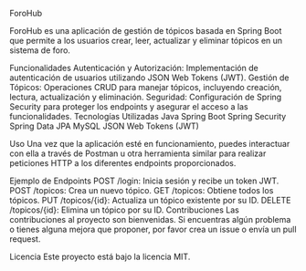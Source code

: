 ForoHub

ForoHub es una aplicación de gestión de tópicos basada en Spring Boot que permite a los usuarios crear, leer, actualizar y eliminar tópicos en un sistema de foro.

Funcionalidades
Autenticación y Autorización: Implementación de autenticación de usuarios utilizando JSON Web Tokens (JWT).
Gestión de Tópicos: Operaciones CRUD para manejar tópicos, incluyendo creación, lectura, actualización y eliminación.
Seguridad: Configuración de Spring Security para proteger los endpoints y asegurar el acceso a las funcionalidades.
Tecnologías Utilizadas
Java
Spring Boot
Spring Security
Spring Data JPA
MySQL
JSON Web Tokens (JWT)

Uso
Una vez que la aplicación esté en funcionamiento, puedes interactuar con ella a través de Postman u otra herramienta similar para realizar peticiones HTTP a los diferentes endpoints proporcionados.

Ejemplo de Endpoints
POST /login: Inicia sesión y recibe un token JWT.
POST /topicos: Crea un nuevo tópico.
GET /topicos: Obtiene todos los tópicos.
PUT /topicos/{id}: Actualiza un tópico existente por su ID.
DELETE /topicos/{id}: Elimina un tópico por su ID.
Contribuciones
Las contribuciones al proyecto son bienvenidas. Si encuentras algún problema o tienes alguna mejora que proponer, por favor crea un issue o envía un pull request.

Licencia
Este proyecto está bajo la licencia MIT.
